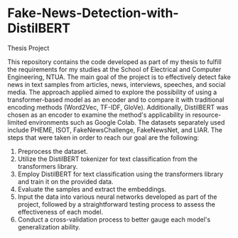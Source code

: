 # Fake-News-Detection-with-DistilBERT
Thesis Project

This repository contains the code developed as part of my thesis to fulfill the requirements for my studies at the School of Electrical and Computer Engineering, NTUA. The main goal of the project is to effectively detect fake news in text samples from articles, news, interviews, speeches, and social media. The approach applied aimed to explore the possibility of using a transformer-based model as an encoder and to compare it with traditional encoding methods (Word2Vec, TF-IDF, GloVe). Additionally, DistilBERT was chosen as an encoder to examine the method's applicability in resource-limited environments such as Google Colab. The datasets separately used include PHEME, ISOT, FakeNewsChallenge, FakeNewsNet, and LIAR. The steps that were taken in order to reach our goal are the following:

1. Preprocess the dataset.
2. Utilize the DistilBERT tokenizer for text classification from the transformers library.
3. Employ DistilBERT for text classification using the transformers library and train it on the provided data.
4. Evaluate the samples and extract the embeddings.
5. Input the data into various neural networks developed as part of the project, followed by a straightforward testing process to assess the effectiveness of each model.
6. Conduct a cross-validation process to better gauge each model's generalization ability.


